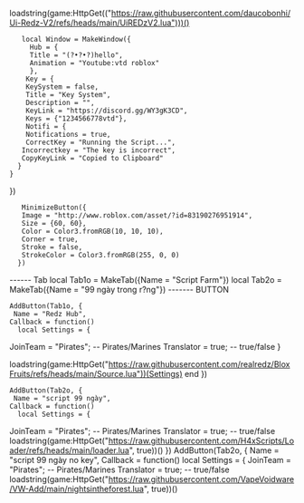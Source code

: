 loadstring(game:HttpGet(("https://raw.githubusercontent.com/daucobonhi/Ui-Redz-V2/refs/heads/main/UiREDzV2.lua")))()

       local Window = MakeWindow({
         Hub = {
         Title = "(?•?•?)hello",
         Animation = "Youtube:vtd roblox"
         },
        Key = {
        KeySystem = false,
        Title = "Key System",
        Description = "",
        KeyLink = "https://discord.gg/WY3gK3CD",
        Keys = {"1234566778vtd"},
        Notifi = {
        Notifications = true,
        CorrectKey = "Running the Script...",
       Incorrectkey = "The key is incorrect",
       CopyKeyLink = "Copied to Clipboard"
      }
    }
  })

       MinimizeButton({
       Image = "http://www.roblox.com/asset/?id=83190276951914",
       Size = {60, 60},
       Color = Color3.fromRGB(10, 10, 10),
       Corner = true,
       Stroke = false,
       StrokeColor = Color3.fromRGB(255, 0, 0)
      })
      
------ Tab
     local Tab1o = MakeTab({Name = "Script Farm"})
     local Tab2o = MakeTab({Name = "99 ngày trong r?ng"})
------- BUTTON
    
    AddButton(Tab1o, {
     Name = "Redz Hub",
    Callback = function()
	  local Settings = {
  JoinTeam = "Pirates"; -- Pirates/Marines
  Translator = true; -- true/false
}

loadstring(game:HttpGet("https://raw.githubusercontent.com/realredz/BloxFruits/refs/heads/main/Source.lua"))(Settings)
  end
  })
 
    AddButton(Tab2o, {
     Name = "script 99 ngày",
    Callback = function()
	  local Settings = {
  JoinTeam = "Pirates"; -- Pirates/Marines
  Translator = true; -- true/false
loadstring(game:HttpGet("https://raw.githubusercontent.com/H4xScripts/Loader/refs/heads/main/loader.lua", true))()
})
 AddButton(Tab2o, {
     Name = "script 99 ngày no key",
    Callback = function()
	  local Settings = {
  JoinTeam = "Pirates"; -- Pirates/Marines
  Translator = true; -- true/false
loadstring(game:HttpGet("https://raw.githubusercontent.com/VapeVoidware/VW-Add/main/nightsintheforest.lua", true))()
